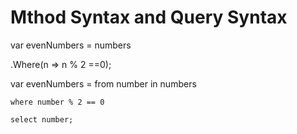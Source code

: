 # Mthod Syntax and Query Syntax

var evenNumbers = numbers

.Where(n => n % 2 ==0);


var evenNumbers = from number in numbers

    where number % 2 == 0

    select number;
